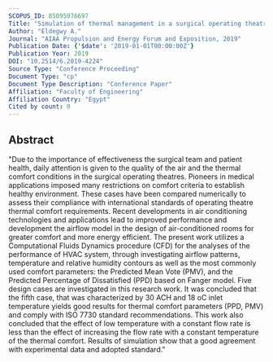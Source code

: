 ```yaml
---
SCOPUS_ID: 85095976697
Title: "Simulation of thermal management in a surgical operating theatre and its experimental verification"
Author: "Eldegwy A."
Journal: "AIAA Propulsion and Energy Forum and Exposition, 2019"
Publication Date: {'$date': '2019-01-01T00:00:00Z'}
Publication Year: 2019
DOI: "10.2514/6.2019-4224"
Source Type: "Conference Proceeding"
Document Type: "cp"
Document Type Description: "Conference Paper"
Affiliation: "Faculty of Engineering"
Affiliation Country: "Egypt"
Cited by count: 0
---
```


## Abstract
"Due to the importance of effectiveness the surgical team and patient health, daily attention is given to the quality of the air and the thermal comfort conditions in the surgical operating theatres. Pioneers in medical applications imposed many restrictions on comfort criteria to establish healthy environment. These cases have been compared numerically to assess their compliance with international standards of operating theatre thermal comfort requirements. Recent developments in air conditioning technologies and applications lead to improved performance and development the airflow model in the design of air-conditioned rooms for greater comfort and more energy efficient. The present work utilizes a Computational Fluids Dynamics procedure (CFD) for the analyses of the performance of HVAC system, through investigating airflow patterns, temperature and relative humidity contours as well as the most commonly used comfort parameters: the Predicted Mean Vote (PMV), and the Predicted Percentage of Dissatisfied (PPD) based on Fanger model. Five design cases are investigated in this research work. It was concluded that the fifth case, that was characterized by 30 ACH and 18 oC inlet temperature yields good results for thermal comfort parameters (PPD, PMV) and comply with ISO 7730 standard recommendations. This work also concluded that the effect of low temperature with a constant flow rate is less than the effect of increasing the flow rate with a constant temperature of the thermal comfort. Results of simulation show that a good agreement with experimental data and adopted standard."
